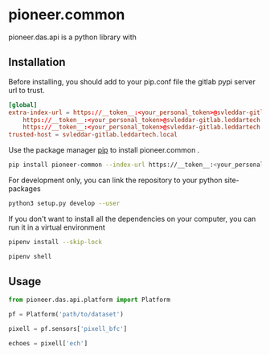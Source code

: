 # pioneer.common

pioneer.das.api is a python library with 

## Installation

Before installing, you should add to your pip.conf file the gitlab pypi server url to trust.

```conf
[global]
extra-index-url = https://__token__:<your_personal_token>@svleddar-gitlab.leddartech.local/api/v4/projects/481/packages/pypi/simple
    https://__token__:<your_personal_token>@svleddar-gitlab.leddartech.local/api/v4/projects/487/packages/pypi/simple
    https://__token__:<your_personal_token>@svleddar-gitlab.leddartech.local/api/v4/projects/488/packages/pypi/simple
trusted-host = svleddar-gitlab.leddartech.local
```

Use the package manager [pip](https://__token__:<your_personal_token>@svleddar-gitlab.leddartech.local/api/v4/projects/487/packages/pypi/simple) to install pioneer.common .

```bash
pip install pioneer-common --index-url https://__token__:<your_personal_token>@svleddar-gitlab.leddartech.local/api/v4/projects/481/packages/pypi/simple --trusted-host svleddar-gitlab.leddartech.local
```

For development only, you can link the repository to your python site-packages
```bash
python3 setup.py develop --user
```

If you don't want to install all the dependencies on your computer, you can run it in a virtual environment
```bash
pipenv install --skip-lock

pipenv shell
```

## Usage

```python
from pioneer.das.api.platform import Platform

pf = Platform('path/to/dataset')

pixell = pf.sensors['pixell_bfc']

echoes = pixell['ech']

```
